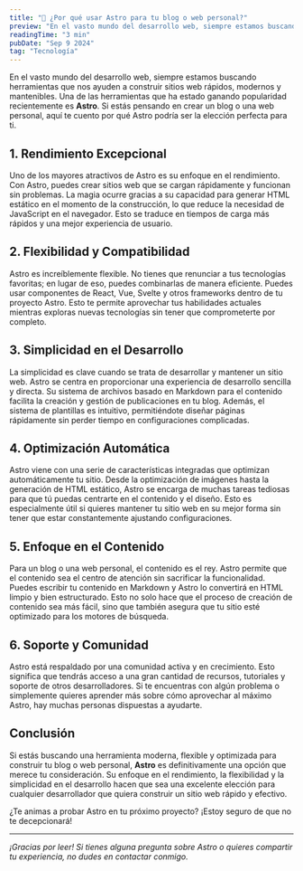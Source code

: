 ```yaml
---
title: "🌌 ¿Por qué usar Astro para tu blog o web personal?"
preview: "En el vasto mundo del desarrollo web, siempre estamos buscando herramientas que nos ayuden a construir sitios web rápidos, modernos y mantenibles. Una de las herramientas que ha estado ganando popularidad..."
readingTime: "3 min"
pubDate: "Sep 9 2024"
tag: "Tecnología"
---
```


En el vasto mundo del desarrollo web, siempre estamos buscando herramientas que nos ayuden a construir sitios web rápidos, modernos y mantenibles. Una de las herramientas que ha estado ganando popularidad recientemente es **Astro**. Si estás pensando en crear un blog o una web personal, aquí te cuento por qué Astro podría ser la elección perfecta para ti.

## 1. **Rendimiento Excepcional**

Uno de los mayores atractivos de Astro es su enfoque en el rendimiento. Con Astro, puedes crear sitios web que se cargan rápidamente y funcionan sin problemas. La magia ocurre gracias a su capacidad para generar HTML estático en el momento de la construcción, lo que reduce la necesidad de JavaScript en el navegador. Esto se traduce en tiempos de carga más rápidos y una mejor experiencia de usuario.

## 2. **Flexibilidad y Compatibilidad**

Astro es increíblemente flexible. No tienes que renunciar a tus tecnologías favoritas; en lugar de eso, puedes combinarlas de manera eficiente. Puedes usar componentes de React, Vue, Svelte y otros frameworks dentro de tu proyecto Astro. Esto te permite aprovechar tus habilidades actuales mientras exploras nuevas tecnologías sin tener que comprometerte por completo.

## 3. **Simplicidad en el Desarrollo**

La simplicidad es clave cuando se trata de desarrollar y mantener un sitio web. Astro se centra en proporcionar una experiencia de desarrollo sencilla y directa. Su sistema de archivos basado en Markdown para el contenido facilita la creación y gestión de publicaciones en tu blog. Además, el sistema de plantillas es intuitivo, permitiéndote diseñar páginas rápidamente sin perder tiempo en configuraciones complicadas.

## 4. **Optimización Automática**

Astro viene con una serie de características integradas que optimizan automáticamente tu sitio. Desde la optimización de imágenes hasta la generación de HTML estático, Astro se encarga de muchas tareas tediosas para que tú puedas centrarte en el contenido y el diseño. Esto es especialmente útil si quieres mantener tu sitio web en su mejor forma sin tener que estar constantemente ajustando configuraciones.

## 5. **Enfoque en el Contenido**

Para un blog o una web personal, el contenido es el rey. Astro permite que el contenido sea el centro de atención sin sacrificar la funcionalidad. Puedes escribir tu contenido en Markdown y Astro lo convertirá en HTML limpio y bien estructurado. Esto no solo hace que el proceso de creación de contenido sea más fácil, sino que también asegura que tu sitio esté optimizado para los motores de búsqueda.

## 6. **Soporte y Comunidad**

Astro está respaldado por una comunidad activa y en crecimiento. Esto significa que tendrás acceso a una gran cantidad de recursos, tutoriales y soporte de otros desarrolladores. Si te encuentras con algún problema o simplemente quieres aprender más sobre cómo aprovechar al máximo Astro, hay muchas personas dispuestas a ayudarte.

## Conclusión

Si estás buscando una herramienta moderna, flexible y optimizada para construir tu blog o web personal, **Astro** es definitivamente una opción que merece tu consideración. Su enfoque en el rendimiento, la flexibilidad y la simplicidad en el desarrollo hacen que sea una excelente elección para cualquier desarrollador que quiera construir un sitio web rápido y efectivo.

¿Te animas a probar Astro en tu próximo proyecto? ¡Estoy seguro de que no te decepcionará!

---

*¡Gracias por leer! Si tienes alguna pregunta sobre Astro o quieres compartir tu experiencia, no dudes en contactar conmigo.*
